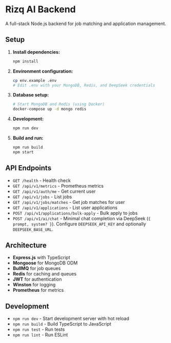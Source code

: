 # Rizq AI Backend

A full-stack Node.js backend for job matching and application management.

## Setup

1. **Install dependencies:**
   ```bash
   npm install
   ```

2. **Environment configuration:**
   ```bash
   cp env.example .env
   # Edit .env with your MongoDB, Redis, and DeepSeek credentials
   ```

3. **Database setup:**
   ```bash
   # Start MongoDB and Redis (using Docker)
   docker-compose up -d mongo redis
   ```

4. **Development:**
   ```bash
   npm run dev
   ```

5. **Build and run:**
   ```bash
   npm run build
   npm start
   ```

## API Endpoints

- `GET /health` - Health check
- `GET /api/v1/metrics` - Prometheus metrics
- `GET /api/v1/auth/me` - Get current user
- `GET /api/v1/jobs` - List jobs
- `GET /api/v1/jobs/matches` - Get job matches for user
- `GET /api/v1/applications` - List user applications
- `POST /api/v1/applications/bulk-apply` - Bulk apply to jobs
- `POST /api/v1/ai/chat` - Minimal chat completion via DeepSeek (`{ prompt, system? }`). Configure `DEEPSEEK_API_KEY` and optionally `DEEPSEEK_BASE_URL`.

## Architecture

- **Express.js** with TypeScript
- **Mongoose** for MongoDB ODM
- **BullMQ** for job queues
- **Redis** for caching and queues
- **JWT** for authentication
- **Winston** for logging
- **Prometheus** for metrics

## Development

- `npm run dev` - Start development server with hot reload
- `npm run build` - Build TypeScript to JavaScript
- `npm run test` - Run tests
- `npm run lint` - Run ESLint

